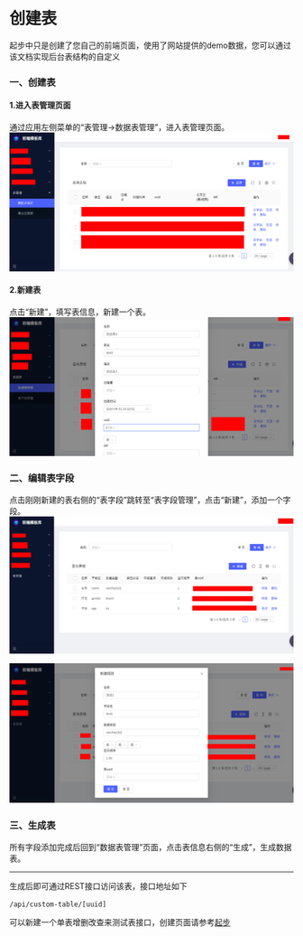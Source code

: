 创建表
=========
起步中只是创建了您自己的前端页面，使用了网站提供的demo数据，您可以通过该文档实现后台表结构的自定义
### 一、创建表
#### 1.进入表管理页面
通过应用左侧菜单的“表管理->数据表管理”，进入表管理页面。
![表管理页面](./_static/photo/create_table/1.png)

#### 2.新建表
点击“新建”，填写表信息，新建一个表。
![新建表](./_static/photo/create_table/2.png)

### 二、编辑表字段
点击刚刚新建的表右侧的“表字段”跳转至“表字段管理”，点击“新建”，添加一个字段。
![编辑表字段](./_static/photo/create_table/3.png)  

![生成表](./_static/photo/create_table/4.png)　　

### 三、生成表　　
所有字段添加完成后回到“数据表管理”页面，点击表信息右侧的“生成”，生成数据表。

***
生成后即可通过REST接口访问该表，接口地址如下
```
/api/custom-table/[uuid]
```
可以新建一个单表增删改查来测试表接口，创建页面请参考[起步](./起步.html)
